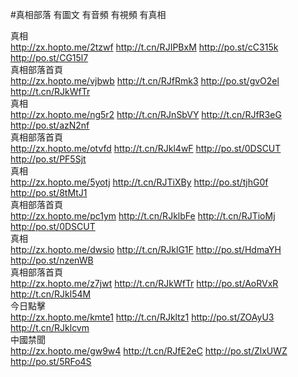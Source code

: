 

#真相部落 有圖文 有音頻 有視頻 有真相<br>
<div class="linkbox"><div class="title">真相<div id="url">  <a href="http://zx.hopto.me/2tzwf" target=_blank>http://zx.hopto.me/2tzwf</a>    <a href="http://t.cn/RJIPBxM" target=_blank>http://t.cn/RJIPBxM</a>    <a href="http://po.st/cC315k" target=_blank>http://po.st/cC315k</a>    <a href="http://po.st/CG15l7" target=_blank>http://po.st/CG15l7</a>  </div></div><div class="title">真相部落首頁<div id="url">  <a href="http://zx.hopto.me/vjbwb" target=_blank>http://zx.hopto.me/vjbwb</a>    <a href="http://t.cn/RJfRmk3" target=_blank>http://t.cn/RJfRmk3</a>    <a href="http://po.st/gvO2el" target=_blank>http://po.st/gvO2el</a>    <a href="http://t.cn/RJkWfTr" target=_blank>http://t.cn/RJkWfTr</a>  </div></div><div class="title">真相<div id="url">  <a href="http://zx.hopto.me/ng5r2" target=_blank>http://zx.hopto.me/ng5r2</a>    <a href="http://t.cn/RJnSbVY" target=_blank>http://t.cn/RJnSbVY</a>    <a href="http://t.cn/RJfR3eG" target=_blank>http://t.cn/RJfR3eG</a>    <a href="http://po.st/azN2nf" target=_blank>http://po.st/azN2nf</a>  </div></div><div class="title">真相部落首頁<div id="url">  <a href="http://zx.hopto.me/otvfd" target=_blank>http://zx.hopto.me/otvfd</a>    <a href="http://t.cn/RJkl4wF" target=_blank>http://t.cn/RJkl4wF</a>    <a href="http://po.st/0DSCUT" target=_blank>http://po.st/0DSCUT</a>    <a href="http://po.st/PF5Sjt" target=_blank>http://po.st/PF5Sjt</a>  </div></div><div class="title">真相<div id="url">  <a href="http://zx.hopto.me/5yotj" target=_blank>http://zx.hopto.me/5yotj</a>    <a href="http://t.cn/RJTiXBy" target=_blank>http://t.cn/RJTiXBy</a>    <a href="http://po.st/tjhG0f" target=_blank>http://po.st/tjhG0f</a>    <a href="http://po.st/8tMtJ1" target=_blank>http://po.st/8tMtJ1</a>  </div></div><div class="title">真相部落首頁<div id="url">  <a href="http://zx.hopto.me/pc1ym" target=_blank>http://zx.hopto.me/pc1ym</a>    <a href="http://t.cn/RJklbFe" target=_blank>http://t.cn/RJklbFe</a>    <a href="http://t.cn/RJTioMj" target=_blank>http://t.cn/RJTioMj</a>    <a href="http://po.st/0DSCUT" target=_blank>http://po.st/0DSCUT</a>  </div></div><div class="title">真相<div id="url">  <a href="http://zx.hopto.me/dwsio" target=_blank>http://zx.hopto.me/dwsio</a>    <a href="http://t.cn/RJklG1F" target=_blank>http://t.cn/RJklG1F</a>    <a href="http://po.st/HdmaYH" target=_blank>http://po.st/HdmaYH</a>    <a href="http://po.st/nzenWB" target=_blank>http://po.st/nzenWB</a>  </div></div><div class="title">真相部落首頁<div id="url">  <a href="http://zx.hopto.me/z7jwt" target=_blank>http://zx.hopto.me/z7jwt</a>    <a href="http://t.cn/RJkWfTr" target=_blank>http://t.cn/RJkWfTr</a>    <a href="http://po.st/AoRVxR" target=_blank>http://po.st/AoRVxR</a>    <a href="http://t.cn/RJkl54M" target=_blank>http://t.cn/RJkl54M</a>  </div></div><div class="title">今日點擊<div id="url">  <a href="http://zx.hopto.me/kmte1" target=_blank>http://zx.hopto.me/kmte1</a>    <a href="http://t.cn/RJkltz1" target=_blank>http://t.cn/RJkltz1</a>    <a href="http://po.st/ZOAyU3" target=_blank>http://po.st/ZOAyU3</a>    <a href="http://t.cn/RJklcvm" target=_blank>http://t.cn/RJklcvm</a>  </div></div><div class="title">中國禁聞<div id="url">  <a href="http://zx.hopto.me/gw9w4" target=_blank>http://zx.hopto.me/gw9w4</a>    <a href="http://t.cn/RJfE2eC" target=_blank>http://t.cn/RJfE2eC</a>    <a href="http://po.st/ZlxUWZ" target=_blank>http://po.st/ZlxUWZ</a>    <a href="http://po.st/5RFo4S" target=_blank>http://po.st/5RFo4S</a>  </div></div></div>
